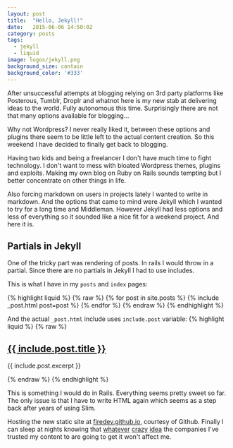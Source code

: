 ```yaml
---
layout: post
title:  "Hello, Jekyll!"
date:   2015-06-06 14:50:02
category: posts
tags:
  - jekyll
  - liquid
image: logos/jekyll.png
background_size: contain
background_color: '#333'
---
```

After unsuccessful attempts at blogging relying on 3rd party platforms like
Posterous, Tumblr, Droplr and whatnot here is my new stab at delivering ideas
to the world. Fully autonomous this time. Surprisingly there are not that many
options available for blogging...

Why not Wordpress? I never really liked it, between these options and plugins
there seem to be little left to the actual content creation.
So this weekend I have decided to finally get back to blogging.

Having two kids and being a freelancer I don't have much time to fight technology.
I don't want to mess with bloated Wordpress themes, plugins and exploits.
Making my own blog on Ruby on Rails sounds tempting but I better concentrate
on other things in life.

Also forcing markdown on users in projects lately I wanted to write in markdown.
And the options that came to mind were Jekyll which I wanted to try for a long
time and Middleman. However Jekyll had less options and less of everything so it
sounded like a nice fit for a weekend project. And here it is.

## Partials in Jekyll
One of the tricky part was rendering of posts. In rails I would throw in a partial.
Since there are no partials in Jekyll I had to use includes.

This is what I have in my `posts` and `index` pages:

{% highlight liquid %}
{% raw %}
{% for post in site.posts %}
  {% include _post.html post=post %}
{% endfor %}
{% endraw %}
{% endhighlight %}

And the actual `_post.html` include uses `include.post` variable:
{% highlight liquid %}
{% raw %}
<h2>
    <a href="{{ include.post.url }}">{{ include.post.title }}</a>
</h2>
<p>{{ include.post.excerpt }}<p>
{% endraw %}
{% endhighlight %}

This is something I would do in Rails. Everything seems pretty sweet so far.
The only issue is that I have to write HTML again which seems as a step back
after years of using Slim.

Hosting the new static site at
[firedev.github.io](http://firedev.github.io), courtesy of Github.
Finally I can sleep at nights knowing that
[whatever](http://www.theverge.com/2013/4/30/4281780/posterous-is-shutting-down-tomorrow-here-are-the-best-alternatives)
[crazy](http://www.engadget.com/2014/01/03/droplr-rapid-file-sharing-service-goes-pay-only)
[idea](http://www.businessinsider.com/medium-budget-cuts-and-restructuring-2015-6)
the companies
I've trusted my content to are going to get it won't affect me.
